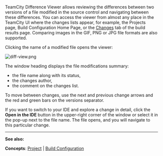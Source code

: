 [//]: # (title: Difference Viewer)
[//]: # (auxiliary-id: Difference Viewer)
TeamCity Difference Viewer allows reviewing the differences between two versions of a file modified in the source control and navigating between these differences. You can access the viewer from almost any place in the TeamCity UI where the changes lists appear, for example, the Projects page, Build Configuration Home Page, or the [Changes](working-with-build-results.md) tab of the build results page. Comparing images in the GIF, PNG or JPG file formats are also supported.

Clicking the name of a modified file opens the viewer:

![diff-view.png](diff-view.png)

The window heading displays the file modifications summary:
* the file name along with its status,
* the changes author,
* the comment on the changes list.   

To move between changes, use the next and previous change arrows and the red and green bars on the versions separator.

If you want to switch to your IDE and explore a change in detail, click the __Open in the IDE__ button in the upper\-right corner of the window or select it in the pop\-up next to the file name. The file opens, and you will navigate to this particular change.

 __  __


__See also:__



__Concepts__: [Project](project.md) | [Build Configuration](build-configuration.md)
